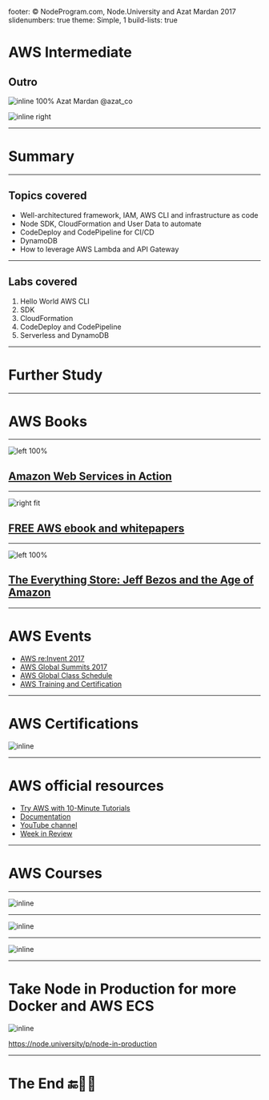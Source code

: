 footer: © NodeProgram.com, Node.University and Azat Mardan 2017
slidenumbers: true
theme: Simple, 1
build-lists: true


# AWS Intermediate
## Outro

![inline 100%](images/azat.jpeg)
Azat Mardan @azat_co

![inline right](images/nu.png)

---

# Summary

---

## Topics covered

* Well-architectured framework, IAM, AWS CLI and infrastructure as code
* Node SDK, CloudFormation and User Data to automate
* CodeDeploy and CodePipeline for CI/CD
* DynamoDB
* How to leverage AWS Lambda and API Gateway

---

## Labs covered

1. Hello World AWS CLI
1. SDK
1. CloudFormation
1. CodeDeploy and CodePipeline
1. Serverless and DynamoDB

---

# Further Study


---

# AWS Books


---



![left 100%](images/aws-in-action.jpg)

## [Amazon Web Services in Action](http://amzn.to/2o20OGf)

---

![right fit](images/aws-kindle.png)

## [FREE AWS ebook and whitepapers](http://amzn.to/2nIpQIP)

---

![left 100%](images/everything-store.jpg)

## [The Everything Store: Jeff Bezos and the Age of Amazon ](http://amzn.to/2nhx4YI)

---

# AWS Events

* [AWS re:Invent 2017](https://reinvent.awsevents.com)
* [AWS Global Summits 2017](https://aws.amazon.com/summits)
* [AWS Global Class Schedule](https://www.aws.training/home)
* [AWS Training and Certification](https://aws.amazon.com/training/)


---

# AWS Certifications

![inline](images/certifications.png)

---


# AWS official resources

* [Try AWS with 10-Minute Tutorials](https://aws.amazon.com/start-now)
* [Documentation](https://aws.amazon.com/documentation)
* [YouTube channel](https://www.youtube.com/channel/UCd6MoB9NC6uYN2grvUNT-Zg)
* [Week in Review](https://aws.amazon.com/blogs/aws/category/week-in-review)

---

# AWS Courses

---

![inline](images/cloudacademy.png)

---

![inline](images/acloudguru.png)

---


![inline](images/nodeu.png)

---

# Take Node in Production for more Docker and AWS ECS

![inline](images/node-production-03.png)


<https://node.university/p/node-in-production>

---


# The End 🔚🏁👏
